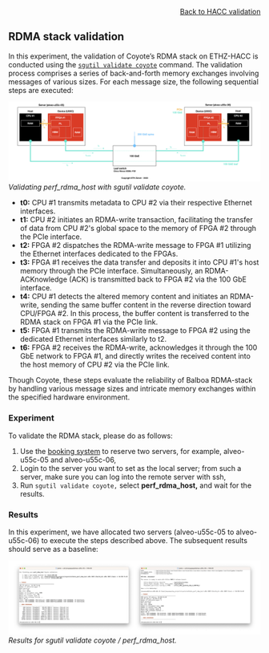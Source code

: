<div id="readme" class="Box-body readme blob js-code-block-container">
<article class="markdown-body entry-content p-3 p-md-6" itemprop="text">
<p align="right">
<a href="https://github.com/fpgasystems/sgrt/blob/main/hacc-validation.md#hacc-validation">Back to HACC validation</a>
</p>

## RDMA stack validation

In this experiment, the validation of Coyote’s RDMA stack on ETHZ-HACC is conducted using the [`sgutil validate coyote`](../cli/manual/sgutil-validate-coyote.md#sgutil-validate-coyote) command. The validation process comprises a series of back-and-forth memory exchanges involving messages of various sizes. For each message size, the following sequential steps are executed:


![Validating perf_rdma_host with sgutil validate coyote.](./sgutil-validate-coyote-perf_rdma_host.png "Validating perf_rdma_host with sgutil validate coyote.")
*Validating perf_rdma_host with sgutil validate coyote.*

 <!-- t1 ==== WHICH RAM, HBM ???????? -->

* **t0:** CPU #1 transmits metadata to CPU #2 via their respective Ethernet interfaces.
* **t1:** CPU #2 initiates an RDMA-write transaction, facilitating the transfer of data from CPU #2's global space to the memory of FPGA #2 through the PCIe interface.
* **t2:** FPGA #2 dispatches the RDMA-write message to FPGA #1 utilizing the Ethernet interfaces dedicated to the FPGAs.
* **t3:** FPGA #1 receives the data transfer and deposits it into CPU #1's host memory through the PCIe interface. Simultaneously, an RDMA-ACKnowledge (ACK) is transmitted back to FPGA #2 via the 100 GbE interface.
* **t4:** CPU #1 detects the altered memory content and initiates an RDMA-write, sending the same buffer content in the reverse direction toward CPU/FPGA #2. In this process, the buffer content is transferred to the RDMA stack on FPGA #1 via the PCIe link.
* **t5:** FPGA #1 transmits the RDMA-write message to FPGA #2 using the dedicated Ethernet interfaces similarly to t2.
* **t6:** FPGA #2 receives the RDMA-write, acknowledges it through the 100 GbE network to FPGA #1, and directly writes the received content into the host memory of CPU #2 via the PCIe link.

Though Coyote, these steps evaluate the reliability of Balboa RDMA-stack by handling various message sizes and intricate memory exchanges within the specified hardware environment.

### Experiment
To validate the RDMA stack, please do as follows:

1. Use the [booking system](https://alveo-booking.ethz.ch/login.php) to reserve two servers, for example, alveo-u55c-05 and alveo-u55c-06,
2. Login to the server you want to set as the local server; from such a server, make sure you can log into the remote server with ssh,
3. Run ```sgutil validate coyote,``` select **perf_rdma_host,** and wait for the results.

### Results
In this experiment, we have allocated two servers (alveo-u55c-05 to alveo-u55c-06) to execute the steps described above. The subsequent results should serve as a baseline:

![Results for sgutil validate coyote / perf_rdma_host.](./sgutil-validate-coyote-perf_rdma_host_results.png "Results for sgutil validate coyote / perf_rdma_host.")
*Results for sgutil validate coyote / perf_rdma_host.*